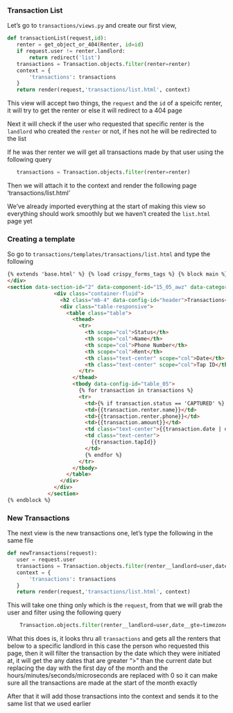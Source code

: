 ### Transaction List

Let’s go to `transactions/views.py` and create our first view,

```python
def transactionList(request,id):
   renter = get_object_or_404(Renter, id=id)
   if request.user != renter.landlord:
       return redirect('list')
   transactions = Transaction.objects.filter(renter=renter)
   context = {
       'transactions': transactions
   }
   return render(request,'transactions/list.html', context)
```

This view will accept two things, the `request` and the `id` of a speicifc renter, it will try to get the renter or else it will redirect to a 404 page

Next it will check if the user who requested that specific renter is the `landlord` who created the `renter` or not, if hes not he will be redirected to the list

If he was ther renter we will get all transactions made by that user using the following query

```python
   transactions = Transaction.objects.filter(renter=renter)
```

Then we will attach it to the context and render the following page ‘transactions/list.html’

We’ve already imported everything at the start of making this view so everything should work smoothly but we haven’t created the `list.html` page yet

### Creating a template

So go to `transactions/templates/transactions/list.html` and type the following

```html
{% extends 'base.html' %} {% load crispy_forms_tags %} {% block main %}
</div>
<section data-section-id="2" data-component-id="15_05_awz" data-category="admin" class="py-4">
               <div class="container-fluid">
                 <h2 class="mb-4" data-config-id="header">Transactions</h2>
                 <div class="table-responsive">
                   <table class="table">
                     <thead>
                       <tr>
                         <th scope="col">Status</th>
                         <th scope="col">Name</th>
                         <th scope="col">Phone Number</th>
                         <th scope="col">Rent</th>
                         <th class="text-center" scope="col">Date</th>
                         <th class="text-center" scope="col">Tap ID</th>
                       </tr>
                     </thead>
                     <tbody data-config-id="table_05">
                       {% for transaction in transactions %}
                       <tr>
                         <td>{% if transaction.status == 'CAPTURED' %} <span class="badge badge-success">Success</span> {% else %} <span class="badge badge-danger">Failed</span> {% endif %}</td>
                         <td>{{transaction.renter.name}}</td>
                         <td>{{transaction.renter.phone}}</td>
                         <td>{{transaction.amount}}</td>
                         <td class="text-center">{{transaction.date | date}}</td>
                         <td class="text-center">
                           {{transaction.tapId}}
                         </td>
                         {% endfor %}
                       </tr>
                     </tbody>
                   </table>
                 </div>
               </div>
             </section>
{% endblock %}
```

### New Transactions

The next view is the new transactions one, let’s type the following in the same file

```python
def newTransactions(request):
   user = request.user
   transactions = Transaction.objects.filter(renter__landlord=user,date__gte=timezone.now().replace(day=1, hour=0, minute=0, second=0, microsecond=0))
   context = {
       'transactions': transactions
   }
   return render(request,'transactions/list.html', context)
```

This will take one thing only which is the `request`, from that we will grab the user and filter using the following query

```python
    Transaction.objects.filter(renter__landlord=user,date__gte=timezone.now().replace(day=1, hour=0, minute=0, second=0, microsecond=0))
```

What this does is, it looks thru all `transactions` and gets all the renters that below to a specific landlord in this case the person who requested this page, then it will filter the transaction by the date which they were initiated at, it will get the any dates that are greater “>” than the current date but replacing the day with the first day of the month and the hours/minutes/seconds/microseconds are replaced with 0 so it can make sure all the transactions are made at the start of the month exactly

After that it will add those transactions into the context and sends it to the same list that we used earlier
